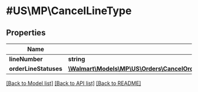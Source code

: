 # #US\MP\CancelLineType

## Properties

Name | Type | Description | Notes
------------ | ------------- | ------------- | -------------
**lineNumber** | **string** |  |
**orderLineStatuses** | [**\Walmart\Models\MP\US\Orders\CancelOrderLinesRequestOrderCancellationOrderLinesOrderLineInnerOrderLineStatuses**](CancelOrderLinesRequestOrderCancellationOrderLinesOrderLineInnerOrderLineStatuses.md) |  |


[[Back to Model list]](../) [[Back to API list]](../../Api/US/MP) [[Back to README]](../../README.md)

